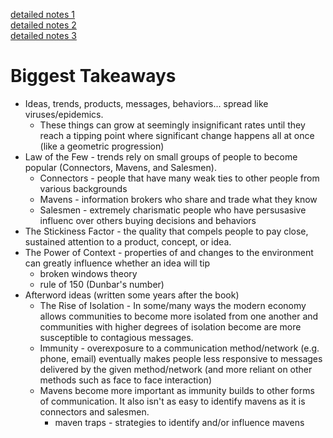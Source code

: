 <!--
.. title: The Tipping Point
.. slug: the-tipping-point
.. date: 2020-01-31 19:24:35 UTC-08:00
.. tags: 
.. category: Book Notes
.. link: 
.. description: 
.. type: text
-->

<a href="http://www.wikisummaries.org/wiki/The_Tipping_Point#Introduction" target="_blank">detailed notes 1</a><br>
<a href="https://github.com/huyqut/books/wiki/The-Tipping-Point" target="_blank">detailed notes 2</a><br>
<a href="https://medium.com/@sawantprasad/the-tipping-point-by-malcolm-gladwell-notes-c9afe4a24d71" target="_blank">detailed notes 3</a>

# Biggest Takeaways
- Ideas, trends, products, messages, behaviors... spread like viruses/epidemics.
    - These things can grow at seemingly insignificant rates until they reach a tipping point where significant change happens all at once (like a geometric progression)
- Law of the Few - trends rely on small groups of people to become popular (Connectors, Mavens, and Salesmen).
    - Connectors - people that have many weak ties to other people from various backgrounds
    - Mavens - information brokers who share and trade what they know
    - Salesmen - extremely charismatic people who have persusasive influenc over others buying decisions and behaviors
- The Stickiness Factor - the quality that compels people to pay close, sustained attention to a product, concept, or idea.
- The Power of Context - properties of and changes to the environment can greatly influence whether an idea will tip
    - broken windows theory
    - rule of 150 (Dunbar's number)
- Afterword ideas (written some years after the book)
    - The Rise of Isolation - In some/many ways the modern economy allows communities to become more isolated from one another and communities with higher degrees of isolation become are more susceptible to contagious messages.
    - Immunity - overexposure to a communication method/network (e.g. phone, email) eventually makes people less responsive to messages delivered by the given method/network (and more reliant on other methods such as face to face interaction)
	- Mavens become more important as immunity builds to other forms of communication. It also isn't as easy to identify mavens as it is connectors and salesmen.
         - maven traps - strategies to identify and/or influence mavens



